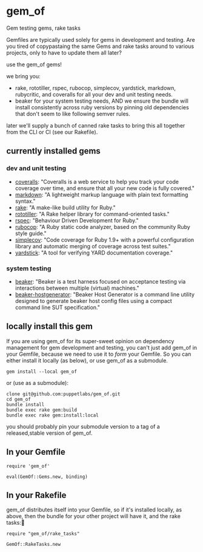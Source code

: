 # gem_of
Gem testing gems, rake tasks

Gemfiles are typically used solely for gems in development and testing. Are you tired of copypastaing the same Gems and rake tasks around to various projects, only to have to update them all later?

use the gem_of gems!

we bring you:
* rake, rototiller, rspec, rubocop, simplecov, yardstick, markdown, rubycritic, and coveralls for all your dev and unit testing needs.
* beaker for your system testing needs, AND we ensure the bundle will install consistently across ruby versions by pinning old dependencies that don't seem to like following semver rules.

later we'll supply a bunch of canned rake tasks to bring this all together from the CLI or CI (see our Rakefile).

## currently installed gems
### dev and unit testing
* [coveralls](https://docs.coveralls.io/): "Coveralls is a web service to help you track your code coverage over time, and ensure that all your new code is fully covered."
* [markdown](https://en.wikipedia.org/wiki/Markdown): "A lightweight markup language with plain text formatting syntax."
* [rake](https://github.com/ruby/rake): "A make-like build utility for Ruby."
* [rototiller](https://github.com/puppetlabs/rototiller): "A Rake helper library for command-oriented tasks."
* [rspec](http://rspec.info/): "Behaviour Driven Development for Ruby."
* [rubocop](https://github.com/bbatsov/rubocop): "A Ruby static code analyzer, based on the community Ruby style guide."
* [simplecov](https://github.com/colszowka/simplecov): "Code coverage for Ruby 1.9+ with a powerful configuration library and automatic merging of coverage across test suites."
* [yardstick](https://github.com/dkubb/yardstick): "A tool for verifying YARD documentation coverage."

### system testing
* [beaker](https://github.com/puppetlabs/beaker): "Beaker is a test harness focused on acceptance testing via interactions between multiple (virtual) machines."
* [beaker-hostgenerator](https://github.com/puppetlabs/beaker-hostgenerator): "Beaker Host Generator is a command line utility designed to generate beaker host config files using a compact command line SUT specification."

## locally install this gem
If you are using gem_of for its super-sweet opinion on dependency management for gem development and testing, you can't just add gem_of in your Gemfile, because we need to use it to _form_ your Gemfile. So you can either install it locally (as below), or use gem_of as a submodule.

```
gem install --local gem_of
```
or (use as a submodule):
```
clone git@github.com:puppetlabs/gem_of.git
cd gem_of
bundle install
bundle exec rake gem:build
bundle exec rake gem:install:local
```
you should probably pin your submodule version to a tag of a released,stable version of gem_of.
## In your Gemfile
```
require 'gem_of'

eval(GemOf::Gems.new, binding)
```

## In your Rakefile
gem_of distributes itself into your Gemfile, so if it's installed locally, as above, then the bundle for your other project will have it, and the rake tasks:
```
require "gem_of/rake_tasks"

GemOf::RakeTasks.new
```
